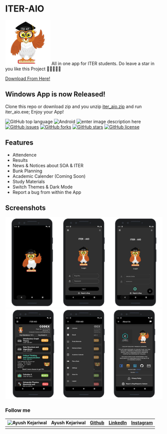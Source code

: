 # ITER-AIO

![Logo](https://github.com/KejariwalAyush/ITER-AIO/blob/master/iter_aio/android/app/src/main/res/mipmap-xxhdpi/ic_launcher.png?raw=true)
All in one app for ITER students.
Do leave a star in you like this Project 🌟🌟🌟🌟🌟

[Download From Here!](https://github.com/KejariwalAyush/ITER-AIO/releases)

## Windows App is now Released!

Clone this repo or download zip and you unzip [iter_aio.zip]() and run iter_aio.exe;
Enjoy your App!

![GitHub top language](https://img.shields.io/github/languages/top/KejariwalAyush/ITER-AIO?style=plastic)
![Android](https://img.shields.io/badge/Android-FLUTTER-blue) ![enter image description here](https://img.shields.io/badge/IOS-FLUTTER-brightgreen)
[![GitHub issues](https://img.shields.io/github/issues/KejariwalAyush/ITER-AIO)](https://github.com/KejariwalAyush/ITER-AIO/issues) [![GitHub forks](https://img.shields.io/github/forks/KejariwalAyush/ITER-AIO)](https://github.com/KejariwalAyush/ITER-AIO/network) [![GitHub stars](https://img.shields.io/github/stars/KejariwalAyush/ITER-AIO)](https://github.com/KejariwalAyush/ITER-AIO/stargazers) [![GitHub license](https://img.shields.io/github/license/KejariwalAyush/ITER-AIO)](https://github.com/KejariwalAyush/ITER-AIO/blob/master/LICENSE)

## Features

- Attendence
- Results
- News & Notices about SOA & ITER
- Bunk Planning
- Academic Calender (Coming Soon)
- Study Materials
- Switch Themes & Dark Mode
- Report a bug from within the App

## Screenshots

![Login Page](https://github.com/KejariwalAyush/ITER-AIO/blob/master/Screenshots/sc1.png?raw=true)
![Inside App](https://github.com/KejariwalAyush/ITER-AIO/blob/master/Screenshots/sc2.png?raw=true)

### Follow me

| ![Ayush Kejariwal](https://avatars0.githubusercontent.com/u/53415956?s=30&u=36af1e2bed940f8d45769feef50cb564cec69c29&v=4) | **Ayush Kejariwal** | [Github](https://github.com/KejariwalAyush/) | [LinkedIn](https://www.linkedin.com/in/ayush-kejariwal-1923a2191/) | [Instagram](https://www.instagram.com/a_kejariwal/) |
| ------------------------------------------------------------------------------------------------------------------------- | ------------------- | -------------------------------------------- | ------------------------------------------------------------------ | --------------------------------------------------- |
|                                                                                                                           |                     |                                              |                                                                    |                                                     |
